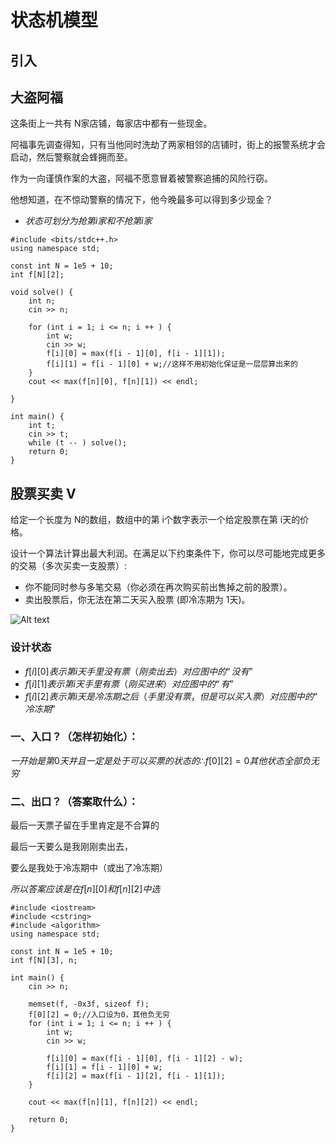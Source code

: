 # 状态机模型
## 引入
## 大盗阿福
这条街上一共有 N家店铺，每家店中都有一些现金。

阿福事先调查得知，只有当他同时洗劫了两家相邻的店铺时，街上的报警系统才会启动，然后警察就会蜂拥而至。

作为一向谨慎作案的大盗，阿福不愿意冒着被警察追捕的风险行窃。

他想知道，在不惊动警察的情况下，他今晚最多可以得到多少现金？
- $状态可划分为抢第i家和不抢第i家$
```
#include <bits/stdc++.h>
using namespace std;

const int N = 1e5 + 10;
int f[N][2];

void solve() {
    int n;
    cin >> n;
    
    for (int i = 1; i <= n; i ++ ) {
        int w;
        cin >> w;
        f[i][0] = max(f[i - 1][0], f[i - 1][1]);
        f[i][1] = f[i - 1][0] + w;//这样不用初始化保证是一层层算出来的
    }
    cout << max(f[n][0], f[n][1]) << endl;
 
}

int main() {
    int t;
    cin >> t;
    while (t -- ) solve();
    return 0;
}
```
## 股票买卖 V
给定一个长度为 N的数组，数组中的第 i个数字表示一个给定股票在第 i天的价格。

设计一个算法计算出最大利润。在满足以下约束条件下，你可以尽可能地完成更多的交易（多次买卖一支股票）:

- 你不能同时参与多笔交易（你必须在再次购买前出售掉之前的股票）。
- 卖出股票后，你无法在第二天买入股票 (即冷冻期为 1天)。

![Alt text](https://staic.oss-cn-beijing.aliyuncs.com/typora/%E7%8A%B6%E6%80%81%E6%9C%BA.png)

### 设计状态
- $f[i][0]表示第i天手里没有票（刚卖出去）对应图中的“没有”$
- $f[i][1]表示第i天手里有票（刚买进来） 对应图中的“有”$
- $f[i][2]表示第i天是冷冻期之后（手里没有票，但是可以买入票）对应图中的“冷冻期”$

### 一、入口？（怎样初始化）：
$一开始是第0天
并且一定是处于可以买票的状态的
∴f[0][2]=0其他状态全部负无穷$
### 二、出口？（答案取什么）：
最后一天票子留在手里肯定是不合算的

最后一天要么是我刚刚卖出去，

要么是我处于冷冻期中（或出了冷冻期）

$所以答案应该是在f[n][0]和f[n][2]中选$

```
#include <iostream>
#include <cstring>
#include <algorithm>
using namespace std;

const int N = 1e5 + 10;
int f[N][3], n;

int main() {
    cin >> n;
    
    memset(f, -0x3f, sizeof f);
    f[0][2] = 0;//入口设为0，其他负无穷
    for (int i = 1; i <= n; i ++ ) {
        int w;
        cin >> w;
        
        f[i][0] = max(f[i - 1][0], f[i - 1][2] - w);
        f[i][1] = f[i - 1][0] + w;
        f[i][2] = max(f[i - 1][2], f[i - 1][1]);
    }
    
    cout << max(f[n][1], f[n][2]) << endl;
    
    return 0;
}
```